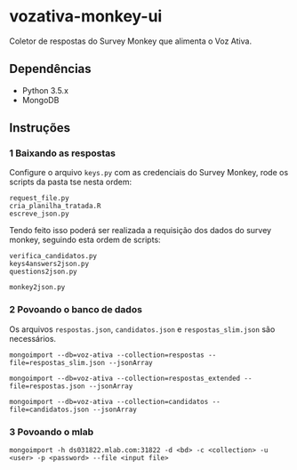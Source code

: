 # vozativa-monkey-ui

Coletor de respostas do Survey Monkey que alimenta o Voz Ativa.

## Dependências

* Python 3.5.x
* MongoDB


## Instruções

### 1 Baixando as respostas

Configure o arquivo `keys.py` com as credenciais do Survey Monkey, rode os scripts da pasta tse nesta ordem:

```
request_file.py
cria_planilha_tratada.R
escreve_json.py

```
Tendo feito isso poderá ser realizada a requisição dos dados do survey monkey, seguindo esta ordem de scripts:

```
verifica_candidatos.py
keys4answers2json.py
questions2json.py

monkey2json.py

```

### 2 Povoando o banco de dados

Os arquivos `respostas.json`, `candidatos.json` e `respostas_slim.json` são necessários.

```
mongoimport --db=voz-ativa --collection=respostas --file=respostas_slim.json --jsonArray

mongoimport --db=voz-ativa --collection=respostas_extended --file=respostas.json --jsonArray

mongoimport --db=voz-ativa --collection=candidatos --file=candidatos.json --jsonArray
```

### 3 Povoando o mlab

```
mongoimport -h ds031822.mlab.com:31822 -d <bd> -c <collection> -u <user> -p <password> --file <input file>

```


